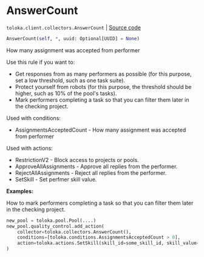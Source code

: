 # AnswerCount
`toloka.client.collectors.AnswerCount` | [Source code](https://github.com/Toloka/toloka-kit/blob/v0.1.26/src/client/collectors.py#L116)

```python
AnswerCount(self, *, uuid: Optional[UUID] = None)
```

How many assignment was accepted from performer


Use this rule if you want to:
- Get responses from as many performers as possible (for this purpose, set a low threshold, such as one task suite).
- Protect yourself from robots (for this purpose, the threshold should be higher, such as 10% of the pool's tasks).
- Mark performers completing a task so that you can filter them later in the checking project.

Used with conditions:
* AssignmentsAcceptedCount - How many assignment was accepted from performer

Used with actions:
* RestrictionV2 - Block access to projects or pools.
* ApproveAllAssignments - Approve all replies from the performer.
* RejectAllAssignments - Reject all replies from the performer.
* SetSkill - Set perfmer skill value.


**Examples:**

How to mark performers completing a task so that you can filter them later in the checking project.

```python
new_pool = toloka.pool.Pool(....)
new_pool.quality_control.add_action(
    collector=toloka.collectors.AnswerCount(),
    conditions=[toloka.conditions.AssignmentsAcceptedCount > 0],
    action=toloka.actions.SetSkill(skill_id=some_skill_id, skill_value=1),
)
```
